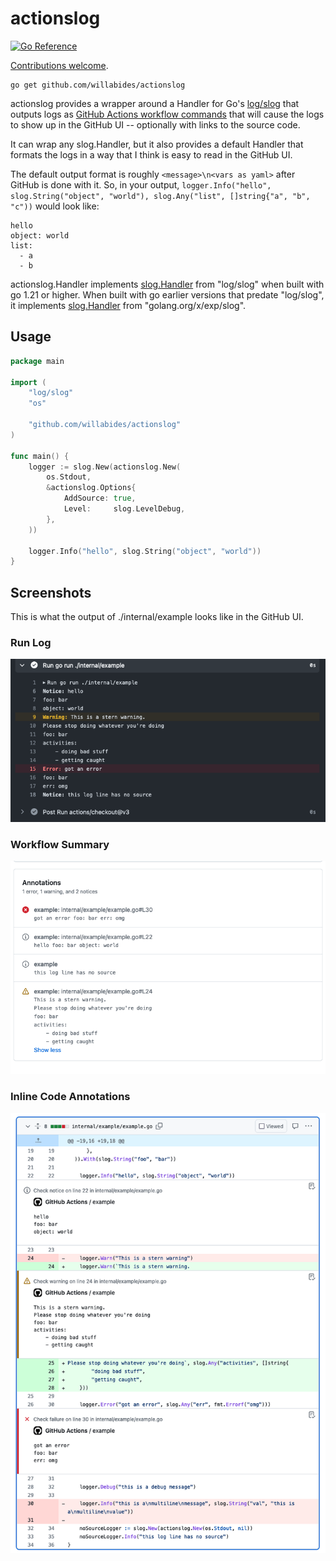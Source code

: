 # actionslog

[![Go Reference](https://pkg.go.dev/badge/github.com/willabides/actionslog.svg)](https://pkg.go.dev/github.com/willabides/actionslog)

[Contributions welcome](./CONTRIBUTING.md).

```shell
go get github.com/willabides/actionslog
```

actionslog provides a wrapper around a Handler for Go's [log/slog](https://pkg.go.dev/log/slog) that outputs logs
as [GitHub Actions workflow commands](https://docs.github.com/en/actions/using-workflows/workflow-commands-for-github-actions#setting-a-debug-message)
that will cause the logs to show up in the GitHub UI -- optionally with links to the source code.

It can wrap any slog.Handler, but it also provides a default Handler that formats the logs in a way that I think is easy
to read in the GitHub UI.

The default output format is roughly `<message>\n<vars as yaml>` after GitHub is done with it. So, in your output,
`logger.Info("hello", slog.String("object", "world"), slog.Any("list", []string{"a", "b", "c"))` would look like:

```
hello
object: world
list:
  - a
  - b  
```

actionslog.Handler implements [slog.Handler](https://pkg.go.dev/log/slog#Handler) from "log/slog" when built with go
1.21 or higher. When built with go earlier versions that predate "log/slog", it
implements [slog.Handler](https://pkg.go.dev/golang.org/x/exp/slog#Handler) from "golang.org/x/exp/slog".

## Usage

```go
package main

import (
	"log/slog"
	"os"

	"github.com/willabides/actionslog"
)

func main() {
	logger := slog.New(actionslog.New(
		os.Stdout,
		&actionslog.Options{
			AddSource: true,
			Level:     slog.LevelDebug,
		},
	))

	logger.Info("hello", slog.String("object", "world"))
}
```

## Screenshots

This is what the output of ./internal/example looks like in the GitHub UI.

### Run Log

![run log](./doc/example_log.png)

### Workflow Summary

![workflow summary](./doc/example_summary.png)

### Inline Code Annotations

![inline code annotations](./doc/example_inline.png)
